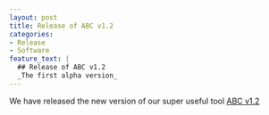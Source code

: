 ```yaml
---
layout: post
title: Release of ABC v1.2 
categories:
- Release
- Software
feature_text: |
  ## Release of ABC v1.2 
  _The first alpha version_
---
```


We have released the new version of our super useful tool [ABC v1.2](https://a_url)
